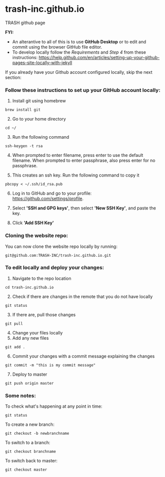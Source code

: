 # trash-inc.github.io
TRASH github page

<b> FYI: </b>
* An alterantive to all of this is to use <b>GitHub Desktop</b> or to edit and commit using the browser GitHub file editor.
* To develop locally follow the *Requirements* and *Step 4* from these instructions:
https://help.github.com/en/articles/setting-up-your-github-pages-site-locally-with-jekyll


If you already have your Github account configured locally, skip the next section: 

### Follow these instructions to set up your GitHub account locally:

1. Install git using homebrew
```
brew install git 
```

2. Go to your home directory 
```
cd ~/
```

3. Run the following command
```
ssh-keygen -t rsa
```

4. When prompted to enter filename, press enter to use the default filename. When prompted to enter passphrase, also press enter for no passphrase. 

5. This creates an ssh key. Run the following command to copy it
```
pbcopy < ~/.ssh/id_rsa.pub
```

6. Log in to GitHub and go to your profile: https://github.com/settings/profile. <br>

7. Select <b>'SSH and GPG keys'</b>, then select <b>'New SSH Key'</b>, and paste the key.<br>

8. Click <b>'Add SSH Key'</b> <br>

### Cloning the website repo:

You can now clone the website repo locally by running: <br>
```
git@github.com:TRASH-INC/trash-inc.github.io.git
```

### To edit locally and deploy your changes:


1. Navigate to the repo location
```
cd trash-inc.github.io
```
2. Check if there are changes in the remote that you do not have locally
```
git status 
```
3. If there are, pull those changes 
```
git pull
```
4. Change your files locally 
5. Add any new files
```
git add .
```
6. Commit your changes with a commit message explaining the changes 
```
git commit -m "this is my commit message"
```
7. Deploy to master
```
git push origin master 
```

### Some notes:

To check what's happening at any point in time: 
```
git status 
```

To create a new branch:

```
git checkout -b newbranchname
```

To switch to a branch: 
```
git checkout branchname
```

To switch back to master: 
```
git checkout master
```





